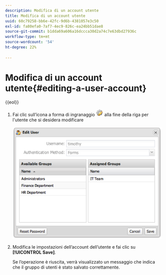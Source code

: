 ```yaml
---
description: Modifica di un account utente
title: Modifica di un account utente
uuid: 60c79258-bb6e-42fc-9d6b-4381057e3c50
exl-id: fa80efa0-7af7-4ec9-826c-ea24bb51dae8
source-git-commit: b1dda69a606a16dccca30d2a74c7e63dbd27936c
workflow-type: tm+mt
source-wordcount: '54'
ht-degree: 22%

---
```


# Modifica di un account utente{#editing-a-user-account}

{{eol}}

1. Fai clic sull’icona a forma di ingranaggio ![](assets/edit_icon.png) alla fine della riga per l&#39;utente che si desidera modificare

   ![](assets/edit_user_account.png)

1. Modifica le impostazioni dell’account dell’utente e fai clic su **[!UICONTROL Save]**.

   Se l’operazione è riuscita, verrà visualizzato un messaggio che indica che il gruppo di utenti è stato salvato correttamente.

